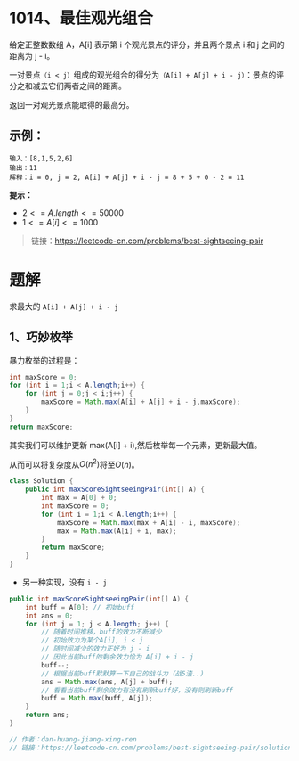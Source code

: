 # 1014、最佳观光组合
给定正整数数组 A，A[i] 表示第 i 个观光景点的评分，并且两个景点 i 和 j 之间的距离为 j - i。

一对景点`（i < j）`组成的观光组合的得分为`（A[i] + A[j] + i - j）`：景点的评分之和减去它们两者之间的距离。

返回一对观光景点能取得的最高分。


## 示例：
```
输入：[8,1,5,2,6]
输出：11
解释：i = 0, j = 2, A[i] + A[j] + i - j = 8 + 5 + 0 - 2 = 11
```

**提示：**

- $2 <= A.length <= 50000$
- $1 <= A[i] <= 1000$


> 链接：https://leetcode-cn.com/problems/best-sightseeing-pair

# 题解
求最大的 `A[i] + A[j] + i - j`
## 1、巧妙枚举
暴力枚举的过程是：
```java
int maxScore = 0;
for (int i = 1;i < A.length;i++) {
    for (int j = 0;j < i;j++) {
        maxScore = Math.max(A[i] + A[j] + i - j,maxScore);
    }
}
return maxScore;
```
其实我们可以维护更新 max(A[i] + i),然后枚举每一个元素，更新最大值。

从而可以将复杂度从$O(n^2)$将至$O(n)$。

```java
class Solution {
    public int maxScoreSightseeingPair(int[] A) {
        int max = A[0] + 0;
        int maxScore = 0;
        for (int i = 1;i < A.length;i++) {
            maxScore = Math.max(max + A[i] - i, maxScore);
            max = Math.max(A[i] + i, max);
        }
        return maxScore;
    }
}
```

- 另一种实现，没有 `i - j`

```java
public int maxScoreSightseeingPair(int[] A) {
    int buff = A[0]; // 初始buff
    int ans = 0;
    for (int j = 1; j < A.length; j++) {
        // 随着时间推移，buff的效力不断减少
        // 初始效力为某个A[i], i < j
        // 随时间减少的效力正好为 j - i
        // 因此当前buff的剩余效力恰为 A[i] + i - j
        buff--;
        // 根据当前buff默默算一下自己的战斗力（战5渣..)
        ans = Math.max(ans, A[j] + buff); 
        // 看看当前buff剩余效力有没有刷新buff好，没有则刷新buff
        buff = Math.max(buff, A[j]);
    }
    return ans;
}

// 作者：dan-huang-jiang-xing-ren
// 链接：https://leetcode-cn.com/problems/best-sightseeing-pair/solution/lai-lai-lai-gei-zi-ji-jia-ge-buff-by-dan-huang-jia/

```